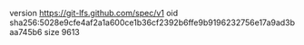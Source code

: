version https://git-lfs.github.com/spec/v1
oid sha256:5028e9cfe4af2a1a600ce1b36cf2392b6ffe9b9196232756e17a9ad3baa745b6
size 9613
